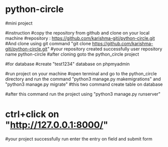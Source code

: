 # python-circle
#mini project

#instruction
#copy the repository from github and clone on your local machine
#repository : https://github.com/karishma-giti/python-circle.git
#And clone using git command "git clone https://github.com/karishma-giti/python-circle.git"
#your repository created successfully user repository name python-circle
#after cloning goto the python_circle project


#for database
#create "test1234" database on phpmyadmin

#run project on your machine
#open terminal and go to the python_circle directory and run the command "python3 manage.py makemigrations" and "python3 manage.py migrate"
#this two command create table on database

#after this command run the project using "python3 manage.py runserver"

# ctrl+click on "http://127.0.0.1:8000/" 
#your project successfully run enter the entry on field and submit form
 

